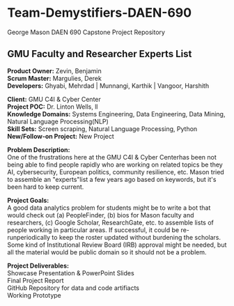# Team-Demystifiers-DAEN-690
George Mason DAEN 690 Capstone Project Repository

## GMU Faculty and Researcher Experts List

**Product Owner:** Zevin, Benjamin  
**Scrum Master:** Margulies, Derek  
**Developers:** Ghyabi, Mehrdad | Munnangi, Karthik | Vangoor, Harshith  

**Client:** GMU C4I & Cyber Center  
**Project POC:** Dr. Linton Wells, ll  
**Knowledge Domains:** Systems Engineering, Data Engineering, Data Mining, Natural Language Processing(NLP)  
**Skill Sets:** Screen scraping, Natural Language Processing, Python  
**New/Follow-on Project:** New Project  

**Problem Description:**  
One of the frustrations here at the GMU C4I & Cyber Centerhas been not being able to find people rapidly who are working on related topics be they AI, cybersecurity, European politics, community resilience, etc.  Mason tried to assemble an "experts"list a few years ago based on keywords, but it's been hard to keep current.  

**Project Goals:**  
A good data analytics problem for students might be to write a bot that would check out (a) PeopleFinder, (b) bios for Mason faculty and researchers, (c) Google Scholar, ResearchGate, etc. to assemble lists of people working in particular areas. If successful, it could be re-runperiodically to keep the roster updated without burdening the scholars. Some kind of Institutional Review Board (IRB) approval might be needed, but all the material would be public domain so it should not be a problem.  

**Project Deliverables:**  
Showcase Presentation & PowerPoint Slides  
Final Project Report  
GitHub Repository for data and code artifiacts  
Working Prototype  
